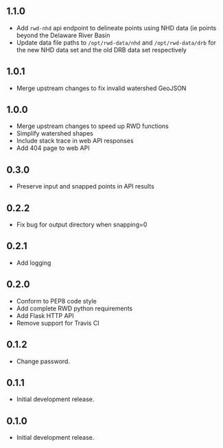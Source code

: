 ## 1.1.0
- Add `rwd-nhd` api endpoint to delineate points using NHD data (ie points beyond the Delaware River Basin
- Update data file paths to `/opt/rwd-data/nhd` and `/opt/rwd-data/drb` for the new NHD data set and the old DRB data set respectively

## 1.0.1

- Merge upstream changes to fix invalid watershed GeoJSON

## 1.0.0

- Merge upstream changes to speed up RWD functions
- Simplify watershed shapes
- Include stack trace in web API responses
- Add 404 page to web API

## 0.3.0

- Preserve input and snapped points in API results

## 0.2.2

- Fix bug for output directory when snapping=0

## 0.2.1

- Add logging

## 0.2.0

- Conform to PEP8 code style
- Add complete RWD python requirements
- Add Flask HTTP API
- Remove support for Travis CI

## 0.1.2

- Change password.

## 0.1.1

- Initial development release.

## 0.1.0

- Initial development release.
